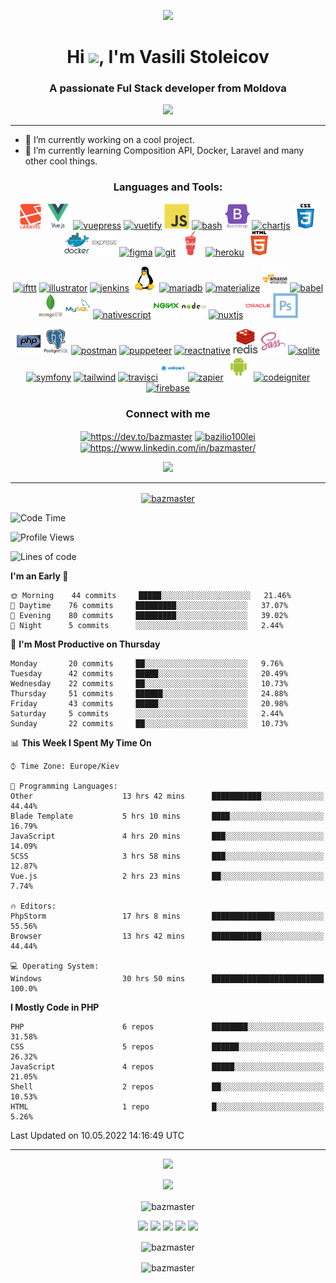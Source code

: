 <p align="center"> 
  <img src="https://capsule-render.vercel.app/api?type=waving&color=gradient&height=256&section=header&text=Hello%20World!&fontSize=75&animation=fadeIn&fontAlignY=38&desc=Welcome%20to%20my%20GitHub%20profile!%20Put%20stars,%20fork%20and%20contribute!&descAlignY=51&descAlign=62" />
</p>

<h1 align="center">Hi <img src="https://github.com/blackcater/blackcater/raw/main/images/Hi.gif" height="32"/>, I'm Vasili Stoleicov</h1>
<h3 align="center">A passionate Ful Stack developer from Moldova</h3>

<p align="center">
  <img src="https://readme-typing-svg.herokuapp.com?center=true&width=250&lines=Full+Stack+developer;Vue.js;Laravel" />
</p>

---
  
- 🔭 I’m currently working on a cool project.
- 🌱 I’m currently learning Composition API, Docker, Laravel and many other cool things.



<h3 align="center">Languages and Tools:</h3>

<p align="center">   
  <a href="https://laravel.com/" target="_blank" rel="noreferrer" title="Laravel"><img src="https://raw.githubusercontent.com/devicons/devicon/master/icons/laravel/laravel-plain-wordmark.svg" alt="laravel" width="40" height="40"/></a>
  <a href="https://vuejs.org/" target="_blank" rel="noreferrer" title="Vue.js"><img src="https://raw.githubusercontent.com/devicons/devicon/master/icons/vuejs/vuejs-original-wordmark.svg" alt="vuejs" width="40" height="40"/></a>
  <a href="https://vuepress.vuejs.org/" target="_blank" rel="noreferrer" title="VuePress"><img src="https://raw.githubusercontent.com/AliasIO/wappalyzer/master/src/drivers/webextension/images/icons/VuePress.svg" alt="vuepress" width="40" height="40"/></a>
  <a href="https://vuetifyjs.com/en/" target="_blank" rel="noreferrer" title="VuetifyJS"><img src="https://bestofjs.org/logos/vuetify.svg" alt="vuetify" width="40" height="40"/></a>
  <a href="https://developer.mozilla.org/en-US/docs/Web/JavaScript" target="_blank" rel="noreferrer" title="JavaScript"><img src="https://raw.githubusercontent.com/devicons/devicon/master/icons/javascript/javascript-original.svg" alt="javascript" width="40" height="40"/></a>
  <a href="https://www.gnu.org/software/bash/" target="_blank" rel="noreferrer" title="Bash"><img src="https://www.vectorlogo.zone/logos/gnu_bash/gnu_bash-icon.svg" alt="bash" width="40" height="40"/></a>
  <a href="https://getbootstrap.com" target="_blank" rel="noreferrer" title="Bootstrap"><img src="https://raw.githubusercontent.com/devicons/devicon/master/icons/bootstrap/bootstrap-plain-wordmark.svg" alt="bootstrap" width="40" height="40"/></a>
  <a href="https://www.chartjs.org" target="_blank" rel="noreferrer" title="ChartJS"><img src="https://www.chartjs.org/media/logo-title.svg" alt="chartjs" width="40" height="40"/></a>
  <a href="https://www.w3schools.com/css/" target="_blank" rel="noreferrer" title="CSS3"><img src="https://raw.githubusercontent.com/devicons/devicon/master/icons/css3/css3-original-wordmark.svg" alt="css3" width="40" height="40"/></a>
  <a href="https://www.docker.com/" target="_blank" rel="noreferrer" title="Docker"><img src="https://raw.githubusercontent.com/devicons/devicon/master/icons/docker/docker-original-wordmark.svg" alt="docker" width="40" height="40"/></a>
  <a href="https://expressjs.com" target="_blank" rel="noreferrer" title="ExpressJS"><img src="https://raw.githubusercontent.com/devicons/devicon/master/icons/express/express-original-wordmark.svg" alt="express" width="40" height="40"/></a>
  <a href="https://www.figma.com/" target="_blank" rel="noreferrer" title="Figma"><img src="https://www.vectorlogo.zone/logos/figma/figma-icon.svg" alt="figma" width="40" height="40"/></a>
  <a href="https://git-scm.com/" target="_blank" rel="noreferrer" title="Git"><img src="https://www.vectorlogo.zone/logos/git-scm/git-scm-icon.svg" alt="git" width="40" height="40"/></a>
  <a href="https://gulpjs.com" target="_blank" rel="noreferrer" title="Gulp"><img src="https://raw.githubusercontent.com/devicons/devicon/master/icons/gulp/gulp-plain.svg" alt="gulp" width="40" height="40"/></a>
  <a href="https://heroku.com" target="_blank" rel="noreferrer" title="Heroku"><img src="https://www.vectorlogo.zone/logos/heroku/heroku-icon.svg" alt="heroku" width="40" height="40"/></a>
  <a href="https://www.w3.org/html/" target="_blank" rel="noreferrer" title="HTML"><img src="https://raw.githubusercontent.com/devicons/devicon/master/icons/html5/html5-original-wordmark.svg" alt="html5" width="40" height="40"/></a>
</p>
<p align="center"> 
  <a href="https://ifttt.com/" target="_blank" rel="noreferrer" title="IfTTT"><img src="https://www.vectorlogo.zone/logos/ifttt/ifttt-ar21.svg" alt="ifttt" width="40" height="40"/></a>
  <a href="https://www.adobe.com/in/products/illustrator.html" target="_blank" rel="noreferrer" title="Adobe Illustrator"><img src="https://www.vectorlogo.zone/logos/adobe_illustrator/adobe_illustrator-icon.svg" alt="illustrator" width="40" height="40"/></a>
  <a href="https://www.jenkins.io" target="_blank" rel="noreferrer" title="Jenkins"><img src="https://www.vectorlogo.zone/logos/jenkins/jenkins-icon.svg" alt="jenkins" width="40" height="40"/></a>
  <a href="https://www.linux.org/" target="_blank" rel="noreferrer" title="Linux"><img src="https://raw.githubusercontent.com/devicons/devicon/master/icons/linux/linux-original.svg" alt="linux" width="40" height="40"/></a>
  <a href="https://mariadb.org/" target="_blank" rel="noreferrer" title="MariaDB"><img src="https://www.vectorlogo.zone/logos/mariadb/mariadb-icon.svg" alt="mariadb" width="40" height="40"/></a>
  <a href="https://materializecss.com/" target="_blank" rel="noreferrer" title="MaterializeCSS"><img src="https://raw.githubusercontent.com/prplx/svg-logos/5585531d45d294869c4eaab4d7cf2e9c167710a9/svg/materialize.svg" alt="materialize" width="40" height="40"/></a>
  <a href="https://aws.amazon.com" target="_blank" rel="noreferrer" title="Amazon Web Services"><img src="https://raw.githubusercontent.com/devicons/devicon/master/icons/amazonwebservices/amazonwebservices-original-wordmark.svg" alt="aws" width="40" height="40"/></a>
  <a href="https://babeljs.io/" target="_blank" rel="noreferrer" title="Babel"><img src="https://www.vectorlogo.zone/logos/babeljs/babeljs-icon.svg" alt="babel" width="40" height="40"/></a>
  <a href="https://www.mongodb.com/" target="_blank" rel="noreferrer" title="MongoDB"><img src="https://raw.githubusercontent.com/devicons/devicon/master/icons/mongodb/mongodb-original-wordmark.svg" alt="mongodb" width="40" height="40"/></a>
  <a href="https://www.mysql.com/" target="_blank" rel="noreferrer" title="MySQL"><img src="https://raw.githubusercontent.com/devicons/devicon/master/icons/mysql/mysql-original-wordmark.svg" alt="mysql" width="40" height="40"/></a>
  <a href="https://nativescript.org/" target="_blank" rel="noreferrer" title="NativeScript"><img src="https://raw.githubusercontent.com/detain/svg-logos/780f25886640cef088af994181646db2f6b1a3f8/svg/nativescript.svg" alt="nativescript" width="40" height="40"/></a>
  <a href="https://www.nginx.com" target="_blank" rel="noreferrer" title="Nginx"><img src="https://raw.githubusercontent.com/devicons/devicon/master/icons/nginx/nginx-original.svg" alt="nginx" width="40" height="40"/></a>
  <a href="https://nodejs.org" target="_blank" rel="noreferrer" title="NodeJS"><img src="https://raw.githubusercontent.com/devicons/devicon/master/icons/nodejs/nodejs-original-wordmark.svg" alt="nodejs" width="40" height="40"/></a>
  <a href="https://nuxtjs.org/" target="_blank" rel="noreferrer" title="NuxtJS"><img src="https://www.vectorlogo.zone/logos/nuxtjs/nuxtjs-icon.svg" alt="nuxtjs" width="40" height="40"/></a>
  <a href="https://www.oracle.com/" target="_blank" rel="noreferrer" title="Oracle"><img src="https://raw.githubusercontent.com/devicons/devicon/master/icons/oracle/oracle-original.svg" alt="oracle" width="40" height="40"/></a>
  <a href="https://www.photoshop.com/en" target="_blank" rel="noreferrer" title="Adobe Photoshop"><img src="https://raw.githubusercontent.com/devicons/devicon/master/icons/photoshop/photoshop-line.svg" alt="photoshop" width="40" height="40"/></a>
</p>
<p align="center"> 
  <a href="https://www.php.net" target="_blank" rel="noreferrer" title="PHP"><img src="https://raw.githubusercontent.com/devicons/devicon/master/icons/php/php-original.svg" alt="php" width="40" height="40"/></a>
  <a href="https://www.postgresql.org" target="_blank" rel="noreferrer" title="PostgreSQL"><img src="https://raw.githubusercontent.com/devicons/devicon/master/icons/postgresql/postgresql-original-wordmark.svg" alt="postgresql" width="40" height="40"/></a>
  <a href="https://postman.com" target="_blank" rel="noreferrer" title="Postman"><img src="https://www.vectorlogo.zone/logos/getpostman/getpostman-icon.svg" alt="postman" width="40" height="40"/></a>
  <a href="https://github.com/puppeteer/puppeteer" target="_blank" rel="noreferrer" title="Puppeteer"><img src="https://www.vectorlogo.zone/logos/pptrdev/pptrdev-official.svg" alt="puppeteer" width="40" height="40"/></a>
  <a href="https://reactnative.dev/" target="_blank" rel="noreferrer" title="ReactNative"><img src="https://reactnative.dev/img/header_logo.svg" alt="reactnative" width="40" height="40"/></a>
  <a href="https://redis.io" target="_blank" rel="noreferrer" title="Redis"><img src="https://raw.githubusercontent.com/devicons/devicon/master/icons/redis/redis-original-wordmark.svg" alt="redis" width="40" height="40"/></a>
  <a href="https://sass-lang.com" target="_blank" rel="noreferrer" title="SASS"><img src="https://raw.githubusercontent.com/devicons/devicon/master/icons/sass/sass-original.svg" alt="sass" width="40" height="40"/></a>
  <a href="https://www.sqlite.org/" target="_blank" rel="noreferrer" title="SqLite"><img src="https://www.vectorlogo.zone/logos/sqlite/sqlite-icon.svg" alt="sqlite" width="40" height="40"/></a>
  <a href="https://symfony.com" target="_blank" rel="noreferrer" title="Symfony"><img src="https://symfony.com/logos/symfony_black_03.svg" alt="symfony" width="40" height="40"/></a>
  <a href="https://tailwindcss.com/" target="_blank" rel="noreferrer" title="TailwindCSS"><img src="https://www.vectorlogo.zone/logos/tailwindcss/tailwindcss-icon.svg" alt="tailwind" width="40" height="40"/></a>
  <a href="https://travis-ci.org" target="_blank" rel="noreferrer" title="TravisCI"><img src="https://www.vectorlogo.zone/logos/travis-ci/travis-ci-icon.svg" alt="travisci" width="40" height="40"/></a>
  <a href="https://webpack.js.org" target="_blank" rel="noreferrer" title="Webpack"><img src="https://raw.githubusercontent.com/devicons/devicon/d00d0969292a6569d45b06d3f350f463a0107b0d/icons/webpack/webpack-original-wordmark.svg" alt="webpack" width="40" height="40"/></a>
  <a href="https://zapier.com" target="_blank" rel="noreferrer" title="Zapier"><img src="https://www.vectorlogo.zone/logos/zapier/zapier-icon.svg" alt="zapier" width="40" height="40"/></a>
    <a href="https://developer.android.com" target="_blank" rel="noreferrer" title="Android"><img src="https://raw.githubusercontent.com/devicons/devicon/master/icons/android/android-original-wordmark.svg" alt="android" width="40" height="40"/></a>
  <a href="https://codeigniter.com" target="_blank" rel="noreferrer" title="Codeigniter"><img src="https://cdn.worldvectorlogo.com/logos/codeigniter.svg" alt="codeigniter" width="40" height="40"/></a>
  <a href="https://firebase.google.com/" target="_blank" rel="noreferrer" title="Firebase"><img src="https://www.vectorlogo.zone/logos/firebase/firebase-icon.svg" alt="firebase" width="40" height="40"/></a>
</p>



<h3 align="center">Connect with me</h3>
<p align="center">
<a href="https://dev.to/https://dev.to/bazmaster" target="blank"><img align="center" src="https://raw.githubusercontent.com/rahuldkjain/github-profile-readme-generator/master/src/images/icons/Social/devto.svg" alt="https://dev.to/bazmaster" height="30" width="40" /></a>
<a href="https://twitter.com/bazilio100lei" target="blank"><img align="center" src="https://raw.githubusercontent.com/rahuldkjain/github-profile-readme-generator/master/src/images/icons/Social/twitter.svg" alt="bazilio100lei" height="30" width="40" /></a>
<a href="https://linkedin.com/in/https://www.linkedin.com/in/bazmaster/" target="blank"><img align="center" src="https://raw.githubusercontent.com/rahuldkjain/github-profile-readme-generator/master/src/images/icons/Social/linked-in-alt.svg" alt="https://www.linkedin.com/in/bazmaster/" height="30" width="40" /></a>
</p>


<p align="center">
<a href="https://www.buymeacoffee.com/bazmaster" target="_blank"><img src="https://img.buymeacoffee.com/button-api/?text=Buy me a coffee&emoji=&slug=bazmaster&button_colour=FFDD00&font_colour=000000&font_family=Cookie&outline_colour=000000&coffee_colour=ffffff"></a>
</p>

---


<p align="center">
<a href="https://wakatime.com/@b4244c58-bd49-4c2e-a795-38296a9170bc" target="_blank"><img align="center" src="https://wakatime.com/badge/user/b4244c58-bd49-4c2e-a795-38296a9170bc.svg" alt="bazmaster" /></a>
</p>
  
<!--START_SECTION:waka-->
![Code Time](http://img.shields.io/badge/Code%20Time-923%20hrs%2030%20mins-blue)

![Profile Views](http://img.shields.io/badge/Profile%20Views-5-blue)

![Lines of code](https://img.shields.io/badge/From%20Hello%20World%20I%27ve%20Written-375%20Thousand%20lines%20of%20code-blue)

**I'm an Early 🐤** 

```text
🌞 Morning    44 commits     █████░░░░░░░░░░░░░░░░░░░░   21.46% 
🌆 Daytime    76 commits     █████████░░░░░░░░░░░░░░░░   37.07% 
🌃 Evening    80 commits     █████████░░░░░░░░░░░░░░░░   39.02% 
🌙 Night      5 commits      ░░░░░░░░░░░░░░░░░░░░░░░░░   2.44%

```
📅 **I'm Most Productive on Thursday** 

```text
Monday       20 commits     ██░░░░░░░░░░░░░░░░░░░░░░░   9.76% 
Tuesday      42 commits     █████░░░░░░░░░░░░░░░░░░░░   20.49% 
Wednesday    22 commits     ██░░░░░░░░░░░░░░░░░░░░░░░   10.73% 
Thursday     51 commits     ██████░░░░░░░░░░░░░░░░░░░   24.88% 
Friday       43 commits     █████░░░░░░░░░░░░░░░░░░░░   20.98% 
Saturday     5 commits      ░░░░░░░░░░░░░░░░░░░░░░░░░   2.44% 
Sunday       22 commits     ██░░░░░░░░░░░░░░░░░░░░░░░   10.73%

```


📊 **This Week I Spent My Time On** 

```text
⌚︎ Time Zone: Europe/Kiev

💬 Programming Languages: 
Other                    13 hrs 42 mins      ███████████░░░░░░░░░░░░░░   44.44% 
Blade Template           5 hrs 10 mins       ████░░░░░░░░░░░░░░░░░░░░░   16.79% 
JavaScript               4 hrs 20 mins       ███░░░░░░░░░░░░░░░░░░░░░░   14.09% 
SCSS                     3 hrs 58 mins       ███░░░░░░░░░░░░░░░░░░░░░░   12.87% 
Vue.js                   2 hrs 23 mins       ██░░░░░░░░░░░░░░░░░░░░░░░   7.74%

🔥 Editors: 
PhpStorm                 17 hrs 8 mins       ██████████████░░░░░░░░░░░   55.56% 
Browser                  13 hrs 42 mins      ███████████░░░░░░░░░░░░░░   44.44%

💻 Operating System: 
Windows                  30 hrs 50 mins      █████████████████████████   100.0%

```

**I Mostly Code in PHP** 

```text
PHP                      6 repos             ████████░░░░░░░░░░░░░░░░░   31.58% 
CSS                      5 repos             ██████░░░░░░░░░░░░░░░░░░░   26.32% 
JavaScript               4 repos             █████░░░░░░░░░░░░░░░░░░░░   21.05% 
Shell                    2 repos             ██░░░░░░░░░░░░░░░░░░░░░░░   10.53% 
HTML                     1 repo              █░░░░░░░░░░░░░░░░░░░░░░░░   5.26%

```



 Last Updated on 10.05.2022 14:16:49 UTC
<!--END_SECTION:waka-->

---

<p align="center">
  <img src="https://github-readme-stats.vercel.app/api/top-langs/?username=BazMaster&count_private=true&show_icons=true&theme=buefy" />
</p>
<p align="center">
  <img src="https://github-readme-stats.vercel.app/api?username=BazMaster&count_private=true&show_icons=true&theme=buefy" />
</p>

<p align="center">
  <img align="center" src="https://github-readme-streak-stats.herokuapp.com/?user=bazmaster&" alt="bazmaster" />
</p>
<p align="center">
  <img src="https://github-profile-summary-cards.vercel.app/api/cards/most-commit-language?username=BazMaster&theme=github" />
  <img src="https://github-profile-summary-cards.vercel.app/api/cards/repos-per-language?username=BazMaster&theme=github" />
  <img src="https://github-profile-summary-cards.vercel.app/api/cards/stats?username=BazMaster&theme=github" />
  <img src="https://github-profile-summary-cards.vercel.app/api/cards/productive-time?username=BazMaster&theme=github" />
  <img src="https://github-profile-summary-cards.vercel.app/api/cards/profile-details?username=BazMaster&theme=github" />
</p>


<p align="center">
  <img align="center" src="https://activity-graph.herokuapp.com/graph?username=BazMaster&theme=react-dark" alt="bazmaster" />
</p>
<p align="center">
  <img align="center" src="https://capsule-render.vercel.app/api?type=soft&color=gradient&text=Come%20again!&fontSize=40&animation=twinkling" alt="bazmaster" />
</p>
